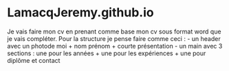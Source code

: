# LamacqJeremy.github.io

Je vais faire mon cv en prenant comme base mon cv sous format word que je vais compléter.
Pour la structure je pense faire comme ceci :
    - un header avec un photode moi + nom prénom + courte présentation 
    - un main avec 3 sections : une pour les années + une pour les expériences + une pour diplôme et contact
